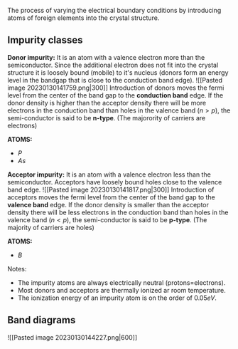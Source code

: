The process of varying the electrical boundary conditions by introducing atoms of foreign elements into the crystal structure. 

## Impurity classes

**Donor impurity:** It is an atom with a valence electron more than the semiconductor. Since the additional electron does not fit into the crystal structure it is loosely bound (mobile) to it's nucleus (donors form an energy level in the bandgap that is close to the conduction band edge). 
![[Pasted image 20230130141759.png|300]]
Introduction of donors moves the fermi level from the center of the band gap to the **conduction band** edge. If the donor density is higher than the acceptor density there will be more electrons in the conduction band than holes in the valence band ($n>p$), the semi-conductor is said to be **n-type**. (The majorority of carriers are electrons)

**ATOMS:**
- $P$
- $As$

**Acceptor impurity:** It is an atom with a valence electron less than the semiconductor. Acceptors have loosely bound holes close to the valence band edge.
![[Pasted image 20230130141817.png|300]]
Introduction of acceptors moves the fermi level from the center of the band gap to the **valence band** edge. If the donor density is smaller than the acceptor density there will be less electrons in the conduction band than holes in the valence band ($n<p$), the semi-conductor is said to be **p-type**. (The majority of carriers are holes)

**ATOMS:**
- $B$

Notes: 
- The impurity atoms are always electrically neutral (protons=electrons).
- Most donors and acceptors are thermally ionized ar room temperature.
- The ionization energy of an impurity atom is on the order of $0.05 eV$.

## Band diagrams

![[Pasted image 20230130144227.png|600]]


